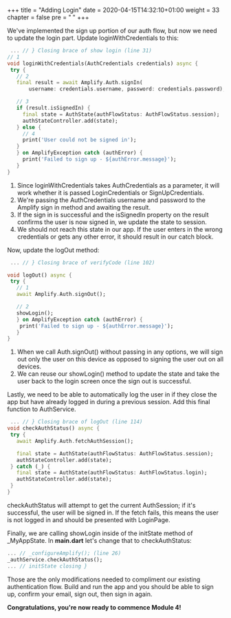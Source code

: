 +++
title = "Adding Login"
date = 2020-04-15T14:32:10+01:00
weight = 33
chapter = false
pre = "<b> </b>"
+++

We've implemented the sign up portion of our auth flow, but now we need to update the login part. Update loginWithCredentials to this:

``` dart
 ... // } Closing brace of show login (line 31)
// 1
void loginWithCredentials(AuthCredentials credentials) async {
 try {
   // 2
   final result = await Amplify.Auth.signIn(
       username: credentials.username, password: credentials.password);

   // 3
   if (result.isSignedIn) {
     final state = AuthState(authFlowStatus: AuthFlowStatus.session);
     authStateController.add(state);
   } else {
     // 4
     print('User could not be signed in');
   }
   } on AmplifyException catch (authError) {
     print('Failed to sign up - ${authError.message}');
   }
}
```

1. Since loginWithCredentials takes AuthCredentials as a parameter, it will work whether it is passed LoginCredentials or SignUpCredentials.
2. We're passing the AuthCredentials username and password to the Amplify sign in method and awaiting the result.
3. If the sign in is successful and the isSignedIn property on the result confirms the user is now signed in, we update the state to session.
4. We should not reach this state in our app. If the user enters in the wrong credentials or gets any other error, it should result in our catch block.

Now, update the logOut method:
``` dart
 ... // } Closing brace of verifyCode (line 102)

void logOut() async {
 try {
   // 1
   await Amplify.Auth.signOut();

   // 2
   showLogin();
   } on AmplifyException catch (authError) {
    print('Failed to sign up - ${authError.message}');
   }
}
```

1. When we call Auth.signOut() without passing in any options, we will sign out only the user on this device as opposed to signing the user out on all devices.
2. We can reuse our showLogin() method to update the state and take the user back to the login screen once the sign out is successful.

Lastly, we need to be able to automatically log the user in if they close the app but have already logged in during a previous session. Add this final function to AuthService.

``` dart
 ... // } Closing brace of logOut (line 114)
void checkAuthStatus() async {
 try {
   await Amplify.Auth.fetchAuthSession();

   final state = AuthState(authFlowStatus: AuthFlowStatus.session);
   authStateController.add(state);
 } catch (_) {
   final state = AuthState(authFlowStatus: AuthFlowStatus.login);
   authStateController.add(state);
 }
}
```

checkAuthStatus will attempt to get the current AuthSession; if it's successful, the user will be signed in. If the fetch fails, this means the user is not logged in and should be presented with LoginPage.

Finally, we are calling showLogin inside of the initState method of _MyAppState. In **main.dart** let's change that to checkAuthStatus:

``` dart
... // _configureAmplify(); (line 26)
_authService.checkAuthStatus();
... // initState closing }
```

Those are the only modifications needed to compliment our existing authentication flow. Build and run the app and you should be able to sign up, confirm your email, sign out, then sign in again.

**Congratulations, you're now ready to commence Module 4!**